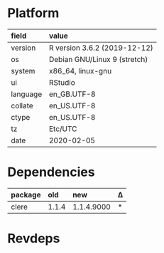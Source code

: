 # Platform

|field    |value                        |
|:--------|:----------------------------|
|version  |R version 3.6.2 (2019-12-12) |
|os       |Debian GNU/Linux 9 (stretch) |
|system   |x86_64, linux-gnu            |
|ui       |RStudio                      |
|language |en_GB.UTF-8                  |
|collate  |en_US.UTF-8                  |
|ctype    |en_US.UTF-8                  |
|tz       |Etc/UTC                      |
|date     |2020-02-05                   |

# Dependencies

|package |old   |new        |Δ  |
|:-------|:-----|:----------|:--|
|clere   |1.1.4 |1.1.4.9000 |*  |

# Revdeps

